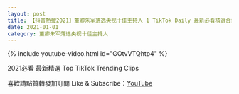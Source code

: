 ```yaml
---
layout: post
title: 【抖音熱搜2021】董卿朱军落选央视十佳主持人 1 TikTok Daily 最新必看精選合集2021 01 01
date: 2021-01-01
category: 董卿朱军落选央视十佳主持人
---
```


{% include youtube-video.html id="GOtvVTQhtp4" %}

2021必看 最新精選 Top TikTok Trending Clips

喜歡請點贊轉發加訂閱 Like & Subscribe：[YouTube](https://www.youtube.com/channel/UCAoR7VcanIPd04uEq_GIylA/videos)

